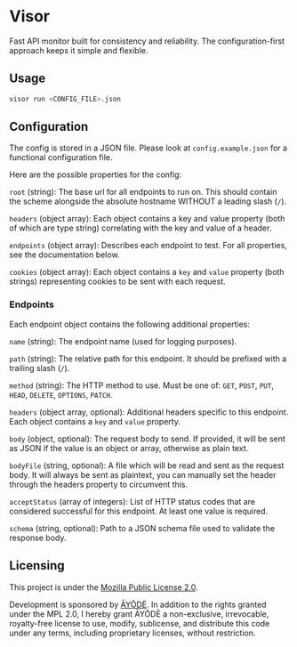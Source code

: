 # Visor

Fast API monitor built for consistency and reliability. The configuration-first approach keeps it simple and flexible.

## Usage

```bash
visor run <CONFIG_FILE>.json
```

## Configuration

The config is stored in a JSON file. Please look at `config.example.json` for a functional configuration file.

Here are the possible properties for the config:

`root` (string): The base url for all endpoints to run on. This should contain the scheme alongside the absolute hostname WITHOUT a leading slash (`/`).

`headers` (object array): Each object contains a key and value property (both of which are type string) correlating with the key and value of a header.

`endpoints` (object array): Describes each endpoint to test. For all properties, see the documentation below.

`cookies` (object array): Each object contains a `key` and `value` property (both strings) representing cookies to be sent with each request.

### Endpoints

Each endpoint object contains the following additional properties:

`name` (string): The endpoint name (used for logging purposes).

`path` (string): The relative path for this endpoint. It should be prefixed with a trailing slash (`/`).

`method` (string): The HTTP method to use. Must be one of: `GET`, `POST`, `PUT`, `HEAD`, `DELETE`, `OPTIONS`, `PATCH`.

`headers` (object array, optional): Additional headers specific to this endpoint. Each object contains a `key` and `value` property.

`body` (object, optional): The request body to send. If provided, it will be sent as JSON if the value is an object or array, otherwise as plain text.

`bodyFile` (string, optional): A file which will be read and sent as the request body. It will always be sent as plaintext, you can manually set the header through the headers property to circumvent this.

`acceptStatus` (array of integers): List of HTTP status codes that are considered successful for this endpoint. At least one value is required.

`schema` (string, optional): Path to a JSON schema file used to validate the response body.


## Licensing

This project is under the [Mozilla Public License 2.0](https://github.com/Xtendera/Visor/blob/main/LICENSE).

Development is sponsored by [ĀYŌDÈ](https://ayode.org). In addition to the rights granted under the MPL 2.0, I hereby grant ĀYŌDÈ a non-exclusive, irrevocable, royalty-free license to use, modify, sublicense, and distribute this code under any terms, including proprietary licenses, without restriction.
